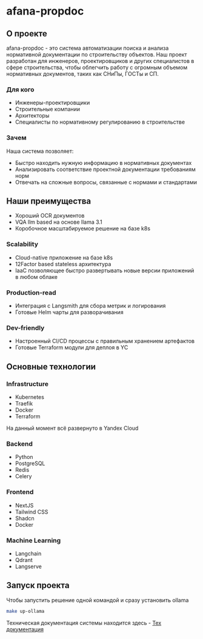 # afana-propdoc

## О проекте

afana-propdoc - это система автоматизации поиска и анализа нормативной документации по строительству объектов. Наш проект разработан для инженеров, проектировщиков и других специалистов в сфере строительства, чтобы облегчить работу с огромным объемом нормативных документов, таких как СНиПы, ГОСТы и СП.

### Для кого

- Инженеры-проектировщики
- Строительные компании
- Архитекторы
- Специалисты по нормативному регулированию в строительстве

### Зачем

Наша система позволяет:
- Быстро находить нужную информацию в нормативных документах
- Анализировать соответствие проектной документации требованиям норм
- Отвечать на сложные вопросы, связанные с нормами и стандартами


## Наши преимущества

- Хороший OCR документов
- VQA llm based на основе llama 3.1
- Коробочное масштабируемое решение на базе k8s

### Scalability
- Cloud-native приложение на базе k8s
- 12Factor based stateless архитектура
- IaaC позволяющее быстро развертывать новые версии приложений в любом облаке

### Production-read
- Интеграция с Langsmith для сбора метрик и логирования
- Готовые Helm чарты для разворачивания

### Dev-friendly
- Настроенный CI/CD процессы с правильным хранением артефактов
- Готовые Terraform модули для деплоя в YC


## Основные технологии

### Infrastructure
- Kubernetes
- Traefik
- Docker
- Terraform

На данный момент всё развернуто в Yandex Cloud

### Backend
- Python
- PostgreSQL
- Redis
- Celery

### Frontend
- NextJS
- Tailwind CSS
- Shadcn
- Docker

### Machine Learning
- Langchain
- Qdrant
- Langserve

## Запуск проекта

Чтобы запустить решение одной командой и сразу установить ollama
```bash
make up-ollama
```

Техническая документация системы находится здесь - [Тех документация](docs/Readme.md)
